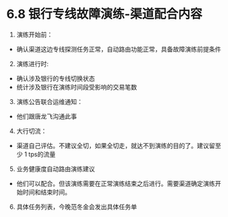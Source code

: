 # 6.8 银行专线故障演练-渠道配合内容

1. 演练开始前：
 - 确认渠道这边专线探测任务正常，自动路由功能正常，具备故障演练前提条件
 
2. 演练进行时:
 - 确认涉及银行的专线切换状态
 - 统计涉及银行在演练时间段受影响的交易笔数

3. 演练公告联合运维通知：
 - 他们跟唐龙飞沟通此事

4. 大行切流：
 - 渠道自己评估。不建议全切，如果全切走，就达不到演练的目的了。建议留至少 1 tps的流量

5. 业务健康度自动路由演练建议
 - 他们可以配合。但该演练需要在正常演练结束之后进行。需要渠道确定演练开始时间和结束时间。

6. 具体任务列表，今晚范冬金会发出具体任务单
